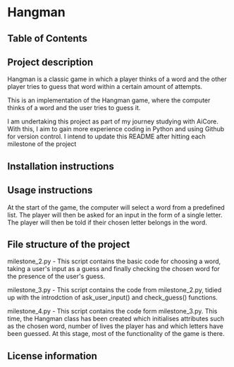# Hangman

## Table of Contents

## Project description
Hangman is a classic game in which a player thinks of a word and the other player tries to guess that word within a certain amount of attempts.

This is an implementation of the Hangman game, where the computer thinks of a word and the user tries to guess it. 

I am undertaking this project as part of my journey studying with AiCore. With this, I aim to gain more experience coding in Python and using Github for version control. I intend to update this README after hitting each milestone of the project

## Installation instructions

## Usage instructions
At the start of the game, the computer will select a word from a predefined list. The player will then be asked for an input in the form of a single letter.
The player will then be told if their chosen letter belongs in the word.

## File structure of the project
milestone_2.py - This script contains the basic code for choosing a word, taking a user's input as a guess and finally checking the chosen word for the presence of the user's guess.

milestone_3.py - This script contains the code from milestone_2.py, tidied up with the introdction of ask_user_input() and check_guess() functions.

milestone_4.py - This script contains the code form milestone_3.py. This time, the Hangman class has been created which initialises attributes such as the chosen word, number of lives the player has and which letters have been guessed. At this stage, most of the functionality of the game is there.

## License information
